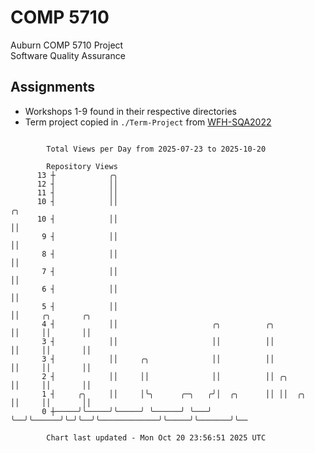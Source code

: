 # COMP 5710
Auburn COMP 5710 Project  
Software Quality Assurance

## Assignments
- Workshops 1-9 found in their respective directories
- Term project copied in `./Term-Project` from [WFH-SQA2022](https://github.com/wumphlett/WFH-SQA2022-AUBURN)

```

        Total Views per Day from 2025-07-23 to 2025-10-20

        Repository Views
      13 ┼            ╭╮
      12 ┤            ││
      11 ┤            ││
      10 ┤            ││                                                       ╭╮
      10 ┤            ││                                                       ││
       9 ┤            ││                                                       ││
       8 ┤            ││                                                       ││
       7 ┤            ││                                                       ││
       6 ┤            ││                                                       ││
       5 ┤            ││                                                       ││     ╭╮       ╭╮
       4 ┤            ││                     ╭╮          ╭╮                    ││     ││       ││
       3 ┤            ││                     ││          ││                    ││     ││       ││
       3 ┤            ││     ╭╮              ││          ││                    ││     ││       ││
       2 ┤            ││     ││              ││          ││ ╭╮                 ││     ││       ││
       1 ┤     ╭╮     ││     │╰╮      ╭─╮   ╭╯│  ╭╮      ││ ││  ╭╮             ││     ││       ││
       0 ┼─────╯╰─────╯╰─────╯ ╰──────╯ ╰───╯ ╰──╯╰──────╯╰─╯╰──╯╰─────────────╯╰─────╯╰───────╯╰──

        Chart last updated - Mon Oct 20 23:56:51 2025 UTC
        
```
